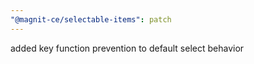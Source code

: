 ```yaml
---
"@magnit-ce/selectable-items": patch
---
```


added key function prevention to default select behavior
